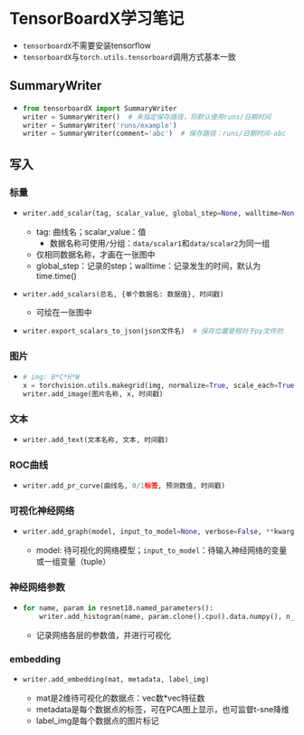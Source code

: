 # TensorBoardX学习笔记

- `tensorboardX`不需要安装tensorflow
- `tensorboardX`与`torch.utils.tensorboard`调用方式基本一致

## SummaryWriter

- ```python
  from tensorboardX import SummaryWriter
  writer = SummaryWriter()  # 未指定保存路径，将默认使用runs/日期时间
  writer = SummaryWriter('runs/example')
  writer = SummaryWriter(comment='abc')  # 保存路径：runs/日期时间-abc
  ```


## 写入

### 标量

- ```python
  writer.add_scalar(tag, scalar_value, global_step=None, walltime=None)
  ```

  - tag: 曲线名；scalar_value：值
    - 数据名称可使用`/`分组：`data/scalar1`和`data/scalar2`为同一组
  - 仅相同数据名称，才画在一张图中
  - global_step：记录的step；walltime：记录发生的时间，默认为time.time()
  
- ```
  writer.add_scalars(总名, {单个数据名: 数据值}, 时间戳)
  ```

  - 可绘在一张图中

- ```python
  writer.export_scalars_to_json(json文件名)  # 保存位置是相对于py文件的
  ```

### 图片

- ```python
  # img: B*C*H*W
  x = torchvision.utils.makegrid(img, normalize=True, scale_each=True)  # 转化为3维
  writer.add_image(图片名称, x, 时间戳)
  ```

### 文本

- ```python
  writer.add_text(文本名称, 文本, 时间戳)
  ```

### ROC曲线

- ```python
  writer.add_pr_curve(曲线名, 0/1标签, 预测数值, 时间戳)
  ```

### 可视化神经网络

- ```python
  writer.add_graph(model, input_to_model=None, verbose=False, **kwargs)
  ```

  - model: 待可视化的网络模型；`input_to_model`：待输入神经网络的变量或一组变量（tuple）

### 神经网络参数

- ```python
  for name, param in resnet18.named_parameters():
      writer.add_histogram(name, param.clone().cpu().data.numpy(), n_iter)
  ```

  - 记录网络各层的参数值，并进行可视化

### embedding

- ```python
  writer.add_embedding(mat, metadata, label_img)
  ```

  - mat是2维待可视化的数据点：vec数*vec特征数
  - metadata是每个数据点的标签，可在PCA图上显示，也可监督t-sne降维
  - label_img是每个数据点的图片标记